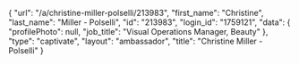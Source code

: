 {
    "url": "\/a\/christine-miller-polselli\/213983",
    "first_name": "Christine",
    "last_name": "Miller - Polselli",
    "id": "213983",
    "login_id": "1759121",
    "data": {
        "profilePhoto": null,
        "job_title": "Visual Operations Manager, Beauty"
    },
    "type": "captivate",
    "layout": "ambassador",
    "title": "Christine Miller - Polselli"
}